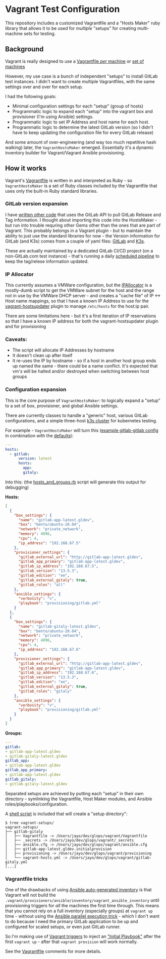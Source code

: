 # Vagrant Test Configuration

This repository includes a customized Vagrantfile and a "Hosts Maker" ruby library that allows it to be used for *multiple* "setups" for creating multi-machine sets for testing.

## Background

Vagrant is really designed to use a [Vagrantfile _per_ machine](https://www.vagrantup.com/docs/vagrantfile) or [set of machines](https://www.vagrantup.com/docs/multi-machine)

However, my use case is a bunch of independent "setups" to install GitLab test instances. I didn't want to create multiple Vagrantfiles, with the same settings over and over for each setup.

I had the following goals:

* Minimal configuration settings for each "setup" (group of hosts)
* Programmatic logic to expand each "setup" into the vagrant box and provisioner (I'm using Ansible) settings.
* Programmatic logic to set IP Address and host name for each host.
* Programmatic logic to determine the latest GitLab version (so I didn't have to keep updating the configuration file for every GitLab release)

And some amount of over-engineering (and way too much repetitive hash walking) later, the `VagrantHostsMaker` emerged. Essentially it's a dynamic inventory builder for Vagrant/Vagrant Ansible provisioning.

## How it works

Vagrant's [Vagrantfile](https://www.vagrantup.com/docs/vagrantfile) is written in and interpreted as Ruby - so `VagrantHostsMaker` is a set of Ruby classes included by the Vagrantfile that uses only the built-in Ruby standard libraries.

### GitLab version expansion

I have [written other code](https://gitlab.com/rambleon/yakslab/-/blob/main/yakslib/labtools/releases/gitlab.rb) that uses the GitLab API to pull GitLab Release and Tag information. I thought about importing this code into the HostsMaker - but run into trouble requring other Gems other than the ones that are part of Vagrant. This probably belongs in a Vagrant plugin - but to maintain the ability to just use the standard libraries for now - the Version information for GitLab (and K3s) comes from a couple of yaml files: [GitLab](cached_gitlab_tag_info.yml) and [K3s](cached_k3s_release_info.yml).

These are actually maintained by a dedicated GitLab CI/CD project (on a non-GitLab.com test instance) - that's running a daily [scheduled pipeline](https://gitlab.com/jayo/glops-cacher/-/pipelines) to keep the tag/relese information updated.

### IP Allocator

This currently assumes a VMWare configuration, but the [IPAllocator](./hosts_maker/ip_allocator.rb) is a mostly-dumb script to get the VMWare subnet for the host and the range not in use by the VMWare DHCP server - and creates a "cache file" of IP <-> Host name mappings, so that I have a known IP Address to use for the [vagrant-hostsupdater](https://github.com/agiledivider/vagrant-hostsupdater) plugin to manage `/etc/hosts` for the host:ip pair.

There are some limitations here - but it's a first iteration of IP reservations so that I have a known IP address for both the vagrant-hostsupdater plugin and for provisioning

### Caveats:

* The script will allocate IP Addresses by hostname
* It doesn't clean up after itself
* It re-uses the IP by hostname - so if a host in another host group ends up named the same - there could be a name conflict. It's expected that vm's will be halted and/or destroyed when switching between host groups

### Configuration expansion

This is the core purpose of `VagrantHostsMaker`: to logically expand a "setup" to a set of box, provisioner, and global Ansible settings.

There are currently classes to handle a "generic" host, various GitLab configurations, and a simple three-host [k3s cluster](https://k3s.io/) for kubernetes testing.

For example - `VagrantHostsMaker` will turn this ([example gitlab-gitlab config](./gitlab-gitaly.yml) in combination with the [defaults](./vagrant-hosts-defaults.yml)):

```yaml
---
hosts:
  - gitlab:
      version: latest
      hosts:
        app:
        gitaly:
```

Into this:  (the [hosts_and_groups.rb](./hosts_and_groups.rb) script will generate this output for debugging)

**Hosts:**

```json
[
  {
    "box_settings": {
      "name": "gitlab-app-latest.gldev",
      "box": "bento/ubuntu-20.04",
      "network": "private_network",
      "memory": 4096,
      "cpu": 4,
      "ip_address": "192.168.67.5"
    },
    "provisioner_settings": {
      "gitlab_external_url": "http://gitlab-app-latest.gldev",
      "gitlab_app_primary": "gitlab-app-latest.gldev",
      "gitlab_ip_address": "192.168.67.5",
      "gitlab_version": "13.5.3",
      "gitlab_edition": "ee",
      "gitlab_external_gitaly": true,
      "gitlab_roles": "all"
    },
    "ansible_settings": {
      "verbosity": "v",
      "playbook": "provisioning/gitlab.yml"
    }
  },
  {
    "box_settings": {
      "name": "gitlab-gitaly-latest.gldev",
      "box": "bento/ubuntu-20.04",
      "network": "private_network",
      "memory": 4096,
      "cpu": 4,
      "ip_address": "192.168.67.6"
    },
    "provisioner_settings": {
      "gitlab_external_url": "http://gitlab-app-latest.gldev",
      "gitlab_app_primary": "gitlab-app-latest.gldev",
      "gitlab_ip_address": "192.168.67.6",
      "gitlab_version": "13.5.3",
      "gitlab_edition": "ee",
      "gitlab_external_gitaly": true,
      "gitlab_roles": "gitaly"
    },
    "ansible_settings": {
      "verbosity": "v",
      "playbook": "provisioning/gitlab.yml"
    }
  }
]
```

**Groups:**

```yaml
---
gitlab:
- gitlab-app-latest.gldev
- gitlab-gitaly-latest.gldev
gitlab_app:
- gitlab-app-latest.gldev
gitlab_app_primary:
- gitlab-app-latest.gldev
gitlab_gitaly:
- gitlab-gitaly-latest.gldev
```

Separated setups are achieved by putting each "setup" in their own directory - symlinking the Vagrantfile, Host Maker modules, and Ansible roles/playbooks/configuration.

A [shell script](./make-vagrant-setup.sh) is included that will create a "setup directory":

```
$ tree vagrant-setups/
vagrant-setups/
├── gitlab-gitaly
│   ├── Vagrantfile -> /Users/jayo/dev/glops/vagrant/Vagrantfile
│   ├── _secrets -> /Users/jayo/dev/glops/vagrant/_secrets
│   ├── ansible.cfg -> /Users/jayo/dev/glops/vagrant/ansible.cfg
│   ├── gitlab-app-latest.gldev.initialprovision
│   ├── provisioning -> /Users/jayo/dev/glops/vagrant/provisioning
│   └── vagrant-hosts.yml -> /Users/jayo/dev/glops/vagrant/gitlab-gitaly.yml
[...]
```

### Vagrantfile tricks

One of the drawbacks of using [Ansible auto-generated inventory](https://www.vagrantup.com/docs/provisioning/ansible_intro#auto-generated-inventory) is that Vagrant will not build the `.vagrant/provisioners/ansible/inventory/vagrant_ansible_inventory` until provisioning triggers for *all* the machines the first time through.  This means that you cannot rely on a full inventory (especially groups) at `vagrant up` time - without using the [Ansible parallel execution trick](https://www.vagrantup.com/docs/provisioning/ansible#ansible-parallel-execution) - which I don't want to do because I need the primary GitLab application to be up and configured for scaled setups, or even just GitLab runner.

So I'm making use of [Vagrant triggers](https://www.vagrantup.com/docs/triggers) to inject an ["Initial Playbook"](./provisioning/vagrant_initial_provision.yml) after the first `vagrant up` - after that `vagrant provision` will work normally.

See the [Vagrantfile](./Vagrantfile) comments for more details.
